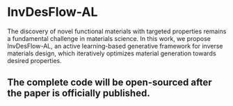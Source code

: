# InvDesFlow-AL
The discovery of novel functional materials with targeted properties remains a fundamental challenge in materials science. In this work, we propose InvDesFlow-AL, an active learning-based generative framework for inverse materials design, which iteratively optimizes material generation towards desired properties.

## The complete code will be open-sourced after the paper is officially published.
